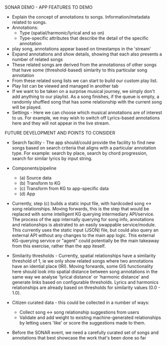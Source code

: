 SONAR DEMO - APP FEATURES TO DEMO


- Explain the concept of annotations to songs. Information/metadata related to songs. 
- Annotations:
	- Type (spatial/harmonic/lyrical and so on)
	- Type-specific attributes that describe the detail of the specific annotation
- play song, annotations appear based on timestamps in the 'stream'
- Expand annotations and show details, showing that each also presents a number of related songs
- These related songs are derived from the annotationss of other songs that have some (threshold-based) simlarity to this particular song annotation
- From these related song lists we can start to build our custom play list. 
- Play list can be viewed and managed in another tab
- If we want to be taken on a surprise musical journey, we simply don't add anything to our playlist. As a song finishes, if the queue is empty, a randomly shuffled song that has some relationship with the current song will be played.
- Settings - Here we can choose which musical annotations are of interest to us. For example, we may wish to switch off Lyrics-based annotations here and they will not appear in the live stream.


FUTURE DEVELOPMENT AND POINTS TO CONSIDER

- Search facility - The app should/could provide the facility to find new songs based on search criteria that aligns with a particular annotation type. For example:  search by place, search by chord progression, search for similar lyrics by input string.
- Components/pipeline
	- (a) Source data
	- (b) Transform to KG
	- (c) Transform from KG to app-specific data
	- (d) App
	
- Currently, step (c) builds a static input file, with hardcoded song <-> song relationships. Moving forwards, this is the step that would be replaced with some intelligent KG querying intermediary API/service. The process of the app internally querying for song info, annotations and relationships is abstrated to an easily swappable service/module. This currently uses the static input (JSON) file, but could also query an external API without any changes to the main app logic. This external KG-querying service or "agent" could potentially be the main takeaway from this exercise, rather than the app iteself. 

- Similarity thresholds - Currently, spatial relationships have a similarity threshold of 1, ie we only show related songs where two annotations have an idential place (IRI). Moving forwards, some GIS functionality here should look into spatial distance between song annotations in the same way we analyse 'lyrical distance' or 'harmonic distance' and generate links based on configurable thresholds. Lyrics and harmonics relationships are already based on thresholds for similarity values (0.0 - 1.0).

- Citizen curated data - this could be collected in a number of ways:
	- Collect song <-> song relationship suggestions from users
	- Validate and add weight to existing machine-generated relationships by letting users 'like' or score the suggestions made to them. 

- Before the SONAR event, we need a carefully curated set of songs and annotations that best showcase the work that's been done so far
